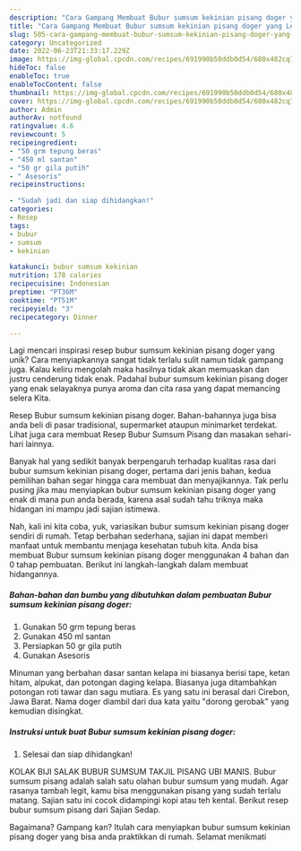 ```yaml
---
description: "Cara Gampang Membuat Bubur sumsum kekinian pisang doger yang Lezat"
title: "Cara Gampang Membuat Bubur sumsum kekinian pisang doger yang Lezat"
slug: 505-cara-gampang-membuat-bubur-sumsum-kekinian-pisang-doger-yang-lezat
category: Uncategorized
date: 2022-06-23T21:33:17.229Z
image: https://img-global.cpcdn.com/recipes/691990b50ddb0d54/680x482cq70/bubur-sumsum-kekinian-pisang-doger-foto-resep-utama.jpg
hideToc: false
enableToc: true
enableTocContent: false
thumbnail: https://img-global.cpcdn.com/recipes/691990b50ddb0d54/680x482cq70/bubur-sumsum-kekinian-pisang-doger-foto-resep-utama.jpg
cover: https://img-global.cpcdn.com/recipes/691990b50ddb0d54/680x482cq70/bubur-sumsum-kekinian-pisang-doger-foto-resep-utama.jpg
author: Admin
authorAv: notfound
ratingvalue: 4.6
reviewcount: 5
recipeingredient:
- "50 grm tepung beras"
- "450 ml santan"
- "50 gr gila putih"
- " Asesoris"
recipeinstructions:

- "Sudah jadi dan siap dihidangkan!"
categories:
- Resep
tags:
- bubur
- sumsum
- kekinian

katakunci: bubur sumsum kekinian 
nutrition: 178 calories
recipecuisine: Indonesian
preptime: "PT36M"
cooktime: "PT51M"
recipeyield: "3"
recipecategory: Dinner

---
```





Lagi mencari inspirasi resep bubur sumsum kekinian pisang doger yang unik? Cara menyiapkannya sangat tidak terlalu sulit namun tidak gampang juga. Kalau keliru mengolah maka hasilnya tidak akan memuaskan dan justru cenderung tidak enak. Padahal bubur sumsum kekinian pisang doger yang enak selayaknya punya aroma dan cita rasa yang dapat memancing selera Kita.





Resep Bubur sumsum kekinian pisang doger. Bahan-bahannya juga bisa anda beli di pasar tradisional, supermarket ataupun minimarket terdekat. Lihat juga cara membuat Resep Bubur Sumsum Pisang dan masakan sehari-hari lainnya.

Banyak hal yang sedikit banyak berpengaruh terhadap kualitas rasa dari bubur sumsum kekinian pisang doger, pertama dari jenis bahan, kedua pemilihan bahan segar hingga cara membuat dan menyajikannya. Tak perlu pusing jika mau menyiapkan bubur sumsum kekinian pisang doger yang enak di mana pun anda berada, karena asal sudah tahu triknya maka hidangan ini mampu jadi sajian istimewa.






Nah, kali ini kita coba, yuk, variasikan bubur sumsum kekinian pisang doger sendiri di rumah. Tetap berbahan sederhana, sajian ini dapat memberi manfaat untuk membantu menjaga kesehatan tubuh kita. Anda bisa membuat Bubur sumsum kekinian pisang doger menggunakan 4 bahan dan 0 tahap pembuatan. Berikut ini langkah-langkah dalam membuat hidangannya.

<!--inarticleads1-->

##### Bahan-bahan dan bumbu yang dibutuhkan dalam pembuatan Bubur sumsum kekinian pisang doger:

1. Gunakan 50 grm tepung beras
1. Gunakan 450 ml santan
1. Persiapkan 50 gr gila putih
1. Gunakan  Asesoris


Minuman yang berbahan dasar santan kelapa ini biasanya berisi tape, ketan hitam, alpukat, dan potongan daging kelapa. Biasanya juga ditambahkan potongan roti tawar dan sagu mutiara. Es yang satu ini berasal dari Cirebon, Jawa Barat. Nama doger diambil dari dua kata yaitu &#34;dorong gerobak&#34; yang kemudian disingkat. 

<!--inarticleads2-->

##### Instruksi untuk buat Bubur sumsum kekinian pisang doger:


1. Selesai dan siap dihidangkan!

KOLAK BIJI SALAK BUBUR SUMSUM TAKJIL PISANG UBI MANIS. Bubur sumsum pisang adalah salah satu olahan bubur sumsum yang mudah. Agar rasanya tambah legit, kamu bisa menggunakan pisang yang sudah terlalu matang. Sajian satu ini cocok didampingi kopi atau teh kental. Berikut resep bubur sumsum pisang dari Sajian Sedap. 

Bagaimana? Gampang kan? Itulah cara menyiapkan bubur sumsum kekinian pisang doger yang bisa anda praktikkan di rumah. Selamat menikmati
